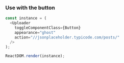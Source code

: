### Use with the button

<!--start-code-->

```js
const instance = (
  <Uploader
    toggleComponentClass={Button}
    appearance="ghost"
    action="//jsonplaceholder.typicode.com/posts/"
  />
);

ReactDOM.render(instance);
```

<!--end-code-->
